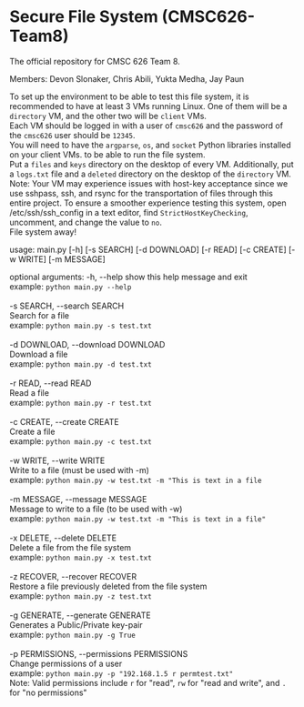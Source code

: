 # Secure File System (CMSC626-Team8)
The official repository for CMSC 626 Team 8. 

Members: Devon Slonaker, Chris Abili, Yukta Medha, Jay Paun

To set up the environment to be able to test this file system, it is recommended to have at least 3 VMs running Linux. One of them will be a `directory` VM, and the other two will be `client` VMs.<br>
Each VM should be logged in with a user of `cmsc626` and the password of the `cmsc626` user should be `12345`.<br>
You will need to have the `argparse`, `os`, and `socket` Python libraries installed on your client VMs. to be able to run the file system.<br>
Put a `files` and `keys` directory on the desktop of every VM. Additionally, put a `logs.txt` file and a `deleted` directory on the desktop of the `directory` VM.<br>
Note: Your VM may experience issues with host-key acceptance since we use sshpass, ssh, and rsync for the transportation of files through this entire project. To ensure a smoother experience testing this system, open /etc/ssh/ssh_config in a text editor, find `StrictHostKeyChecking`, uncomment, and change the value to `no`.<br>
File system away!<br>

usage: main.py [-h] [-s SEARCH] [-d DOWNLOAD] [-r READ] [-c CREATE] [-w WRITE] [-m MESSAGE]

optional arguments:
-h, --help            show this help message and exit<br>
example: `python main.py --help`<br>
<br>
-s SEARCH, --search SEARCH<br>
Search for a file<br>
example: `python main.py -s test.txt`<br>
<br>
-d DOWNLOAD, --download DOWNLOAD<br>
Download a file<br>
example: `python main.py -d test.txt`<br>
<br>
-r READ, --read READ<br>
Read a file<br>
example: `python main.py -r test.txt`<br>
<br>
-c CREATE, --create CREATE<br>
Create a file<br>
example: `python main.py -c test.txt`<br>
<br>
-w WRITE, --write WRITE<br>
Write to a file (must be used with -m)<br>
example: `python main.py -w test.txt -m "This is text in a file`<br>
<br>
-m MESSAGE, --message MESSAGE<br>
Message to write to a file (to be used with -w)<br>
example: `python main.py -w test.txt -m "This is text in a file"`<br>
<br>
-x DELETE, --delete DELETE<br>
Delete a file from the file system<br>
example: `python main.py -x test.txt`<br>
<br>
-z RECOVER, --recover RECOVER<br>
Restore a file previously deleted from the file system<br>
example: `python main.py -z test.txt`<br>
<br>
-g GENERATE, --generate GENERATE<br>
Generates a Public/Private key-pair<br>
example: `python main.py -g True`<br>
<br>
-p PERMISSIONS, --permissions PERMISSIONS<br>
Change permissions of a user<br>
example: `python main.py -p "192.168.1.5 r permtest.txt"`<br>
Note: Valid permissions include `r` for "read", `rw` for "read and write", and `.` for "no permissions"<br>
